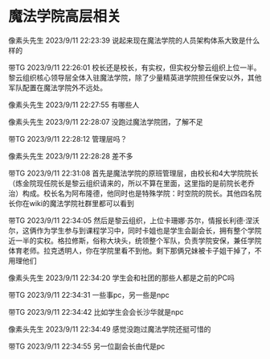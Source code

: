# 魔法学院高层相关

像素头先生 2023/9/11 22:23:39
说起来现在魔法学院的人员架构体系大致是什么样的

带TG 2023/9/11 22:26:01
校长还是校长，有实权，但实权分黎云组织上位一半。黎云组织核心领导层全体入驻魔法学院，除了少量精英进学院担任保安以外，其他军队配置在魔法学院外不远处。

像素头先生 2023/9/11 22:27:55
有哪些人

像素头先生 2023/9/11 22:28:07
没跑过魔法学院团，了解不足

带TG 2023/9/11 22:28:12
管理层吗？

像素头先生 2023/9/11 22:28:28
差不多

带TG 2023/9/11 22:31:08
首先是魔法学院的原班管理层，由校长和4大学院院长（炼金院现任院长是黎云组织请来的，所以不算在里面，这里指的是前院长老乔治）构成。校长名为阿布隆德，他同时也是特殊学院：时空院的院长。其他四名院长你在wiki的魔法学院社群里都可以看到

带TG 2023/9/11 22:34:05
然后是黎云组织，上位卡珊娜·苏尔，情报长利德·涅沃尔，这俩作为学生参与到课程学习中，同时卡姐也是学生会副会长，拥有整个学院近一半的实权。格拉修斯，俗称大块头，统领整个军队，负责学院安保，兼任学院体育老师。拉克透明人，你在学院里看不到他。剩下那俩兄妹被卡子姐干掉了，不用理他们

像素头先生 2023/9/11 22:34:20
学生会和社团的那些人都是之前的PC吗

带TG 2023/9/11 22:34:31
一些事pc，另一些是npc

带TG 2023/9/11 22:34:42
比如学生会会长沙华就是npc

像素头先生 2023/9/11 22:34:49
感觉没跑过魔法学院还挺可惜的

带TG 2023/9/11 22:34:55
另一位副会长由代是pc

